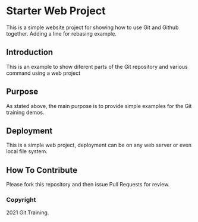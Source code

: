 # Starter Web Project

This is a simple website project for showing how to use Git and Github together. Adding a line for rebasing example.

## Introduction

This is an example to show diferent parts of the Git repository and various command using a web project

## Purpose

As stated above, the main purpose is to provide simple examples for the Git training demos.

## Deployment

This is a simple web project, deployment can be on any web server or even local file system.

## How To Contribute

Please fork this repository and then issue Pull Requests for review.

### Copyright

2021 Git.Training.